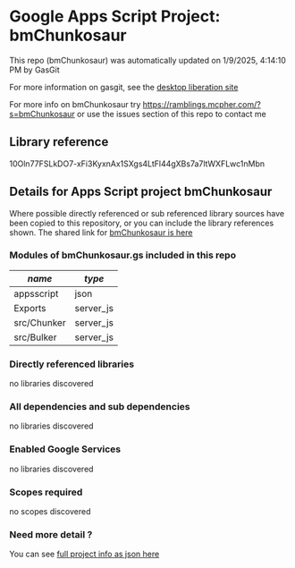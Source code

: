 # Google Apps Script Project: bmChunkosaur
This repo (bmChunkosaur) was automatically updated on 1/9/2025, 4:14:10 PM by GasGit

For more information on gasgit, see the [desktop liberation site](https://ramblings.mcpher.com/drive-sdk-and-github/migrategasgit/ "desktop liberation")

For more info on bmChunkosaur try https://ramblings.mcpher.com/?s=bmChunkosaur or use the issues section of this repo to contact me
## Library reference
10Oln77FSLkDO7-xFi3KyxnAx1SXgs4LtFl44gXBs7a7ltWXFLwc1nMbn


## Details for Apps Script project bmChunkosaur
Where possible directly referenced or sub referenced library sources have been copied to this repository, or you can include the library references shown. 
The shared link for [bmChunkosaur is here](https://script.google.com/d/10Oln77FSLkDO7-xFi3KyxnAx1SXgs4LtFl44gXBs7a7ltWXFLwc1nMbn/edit?usp=sharing "open in the GAS IDE")

### Modules of bmChunkosaur.gs included in this repo
*name*|*type*
--- | --- 
appsscript| json
Exports| server_js
src/Chunker| server_js
src/Bulker| server_js
### Directly referenced libraries
no libraries discovered
### All dependencies and sub dependencies
no libraries discovered
### Enabled Google Services
no libraries discovered
### Scopes required
no scopes discovered
### Need more detail ?
You can see [full project info as json here](info.json)
